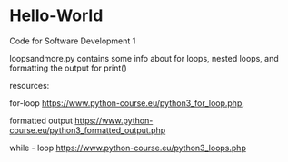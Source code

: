 # Hello-World
Code for Software Development 1

loopsandmore.py     contains some info about for loops, nested loops, and formatting the output for print()

resources:

for-loop                  https://www.python-course.eu/python3_for_loop.php,

formatted output          https://www.python-course.eu/python3_formatted_output.php

while - loop              https://www.python-course.eu/python3_loops.php

